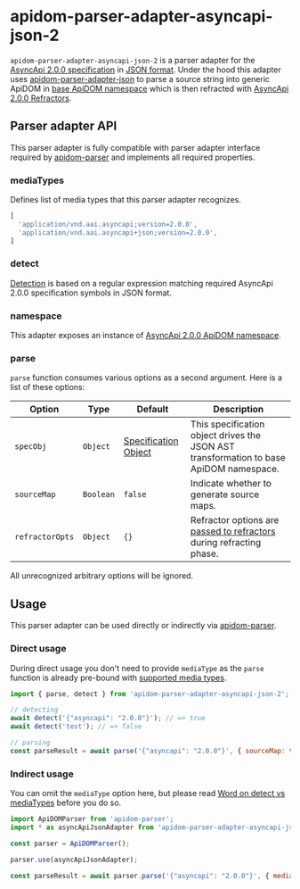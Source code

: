 # apidom-parser-adapter-asyncapi-json-2

`apidom-parser-adapter-asyncapi-json-2` is a parser adapter for the [AsyncApi 2.0.0 specification](https://github.com/asyncapi/spec/blob/master/spec/asyncapi.md) in [JSON format](https://www.json.org/json-en.html).
Under the hood this adapter uses [apidom-parser-adapter-json](https://github.com/swagger-api/apidom/tree/master/apidom/packages/apidom-parser-adapter-json)
to parse a source string into generic ApiDOM in [base ApiDOM namespace](https://github.com/swagger-api/apidom/tree/master/apidom/packages/apidom#base-namespace)
which is then refracted with [AsyncApi 2.0.0 Refractors](https://github.com/swagger-api/apidom/tree/master/apidom/packages/apidom-ns-asyncapi-2#refractors).

## Parser adapter API

This parser adapter is fully compatible with parser adapter interface required by [apidom-parser](https://github.com/swagger-api/apidom/tree/master/apidom/packages/apidom-parser#mounting-parser-adapters)
and implements all required properties.

### mediaTypes

Defines list of media types that this parser adapter recognizes.

```js
[
  'application/vnd.aai.asyncapi;version=2.0.0',
  'application/vnd.aai.asyncapi+json;version=2.0.0',
]
```

### detect

[Detection](https://github.com/swagger-api/apidom/blob/master/apidom/packages/apidom-parser-adapter-asyncapi-json-2/src/adapter.ts#L13) is based on a regular expression matching required AsyncApi 2.0.0 specification symbols in JSON format.

### namespace

This adapter exposes an instance of [AsyncApi 2.0.0 ApiDOM namespace](https://github.com/swagger-api/apidom/tree/master/apidom/packages/apidom-ns-asyncapi-2#asyncapi-200-namespace).

### parse

`parse` function consumes various options as a second argument. Here is a list of these options:

Option | Type | Default | Description
--- | --- | --- | ---
<a name="specObj"></a>`specObj` | `Object` | [Specification Object](https://github.com/swagger-api/apidom/blob/master/apidom/packages/apidom-parser-adapter-json/src/parser/specification.ts) | This specification object drives the JSON AST transformation to base ApiDOM namespace.
<a name="sourceMap"></a>`sourceMap` | `Boolean` | `false` | Indicate whether to generate source maps.
<a name="refractorOpts"></a>`refractorOpts` | `Object` | `{}` | Refractor options are [passed to refractors](https://github.com/swagger-api/apidom/tree/master/apidom/packages/apidom-ns-asyncapi-2#refractor-plugins) during refracting phase.

All unrecognized arbitrary options will be ignored.

## Usage

This parser adapter can be used directly or indirectly via [apidom-parser](https://github.com/swagger-api/apidom/tree/master/apidom/packages/apidom-parser).

### Direct usage

During direct usage you don't need to provide `mediaType` as the `parse` function is already pre-bound
with [supported media types](#mediatypes).

```js
import { parse, detect } from 'apidom-parser-adapter-asyncapi-json-2';

// detecting
await detect('{"asyncapi": "2.0.0"}'); // => true
await detect('test'); // => false

// parsing
const parseResult = await parse('{"asyncapi": "2.0.0"}', { sourceMap: true });
```

### Indirect usage

You can omit the `mediaType` option here, but please read [Word on detect vs mediaTypes](https://github.com/swagger-api/apidom/tree/master/apidom/packages/apidom-parser#word-on-detect-vs-mediatypes) before you do so.

```js
import ApiDOMParser from 'apidom-parser';
import * as asyncApiJsonAdapter from 'apidom-parser-adapter-asyncapi-json-2';

const parser = ApiDOMParser();

parser.use(asyncApiJsonAdapter);

const parseResult = await parser.parse('{"asyncapi": "2.0.0"}', { mediaType: asyncApiJsonAdapter.mediaTypes[0] });
```
